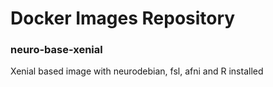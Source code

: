 # Docker Images Repository

### neuro-base-xenial
Xenial based image with neurodebian, fsl, afni and R installed